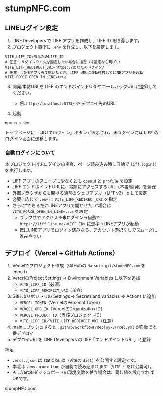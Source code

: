 # stumpNFC.com

## LINEログイン設定

1. LINE Developers で LIFF アプリを作成し、LIFF ID を取得します。
2. プロジェクト直下に `.env` を作成し、以下を設定します。

```
VITE_LIFF_ID=あなたのLIFF_ID
# 任意: リダイレクト先を固定したい場合に指定（未指定なら現URL）
VITE_LIFF_REDIRECT_URI=https://あなたのドメイン/
# 任意: LINEアプリ外で開いたとき、LIFF URLに自動遷移してLINEアプリを起動
VITE_FORCE_OPEN_IN_LINE=true
```

3. 開発/本番URLを LIFF のエンドポイントURLやコールバックURLに登録してください。
   - 例: `http://localhost:5173/` や デプロイ先のURL

4. 起動

```
npm run dev
```

トップページに「LINEでログイン」ボタンが表示され、未ログイン時は LIFF のログイン画面に遷移します。

### 自動ログインについて

本プロジェクトは未ログインの場合、ページ読み込み時に自動で `liff.login()` を実行します。

- LIFF アプリのスコープに少なくとも `openid` と `profile` を設定
- LIFF エンドポイントURLに、実際にアクセスするURL（本番/開発）を登録
- 外部ブラウザからも開ける通常のウェブアプリ（LIFF v2）として設定
- 必要に応じて `.env` に `VITE_LIFF_REDIRECT_URI` を指定
- さらに“できるだけLINEアプリで開かせたい”場合は `VITE_FORCE_OPEN_IN_LINE=true` を設定
  - ブラウザでアクセス→未ログイン→自動で `https://liff.line.me/<LIFF_ID>` に遷移→LINEアプリが起動
  - 既にLINEアプリでログイン済みなら、アカウント選択なしでスムーズに進みやすい

## デプロイ（Vercel + GitHub Actions）

1. Vercelでプロジェクト作成（GitHubの `Natsuto-git/stumpNFC.com` をImport）
2. VercelのProject Settings → Environment Variables に以下を追加
   - `VITE_LIFF_ID`（必須）
   - `VITE_LIFF_REDIRECT_URI`（任意）
3. GitHubリポジトリの Settings → Secrets and variables → Actions に追加
   - `VERCEL_TOKEN`（VercelのPersonal Token）
   - `VERCEL_ORG_ID`（VercelのOrganization ID）
   - `VERCEL_PROJECT_ID`（当該プロジェクトID）
   - `VITE_LIFF_ID`／`VITE_LIFF_REDIRECT_URI`（任意）
4. mainにプッシュすると `.github/workflows/deploy-vercel.yml` が自動で本番デプロイ
5. デプロイURLを LINE Developers のLIFF「エンドポイントURL」に登録

補足
- `vercel.json` は static build（Viteの `dist`）を公開する設定です。
- 本番は `.env.production` が自動で読み込まれます（`VITE_*` だけ公開可）。
- もしVercelダッシュボードの環境変数を使う場合は、同じ値を設定すればOKです。

stumpNFC.com
